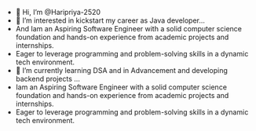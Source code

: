 - 👋 Hi, I’m @Haripriya-2520
- 👀 I’m interested in kickstart my career as Java developer...
- And Iam an Aspiring Software Engineer with a solid computer science foundation and hands-on experience from academic projects and internships.
-  Eager to leverage programming and problem-solving skills in a dynamic tech environment.
- 🌱 I’m currently learning DSA and in Advancement and developing backend projects ...
- Iam an Aspiring Software Engineer with a solid computer science foundation and hands-on experience from academic projects and internships.
-  Eager to leverage programming and problem-solving skills in a dynamic tech environment.



<!---
Haripriya-2520/Haripriya-2520 is a ✨ special ✨ repository because its `README.md` (this file) appears on your GitHub profile.
You can click the Preview link to take a look at your changes.
--->
